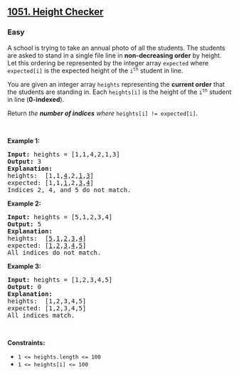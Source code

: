 ​<div>
  <h2>
    <a href="https://leetcode.com/problems/height-checker/"
      >1051. Height Checker</a
    >
  </h2>
  <h3>Easy</h3>

  <p>
    A school is trying to take an annual photo of all the students. The students
    are asked to stand in a single file line in
    <strong>non-decreasing order</strong> by height. Let this ordering be
    represented by the integer array <code>expected</code> where
    <code>expected[i]</code> is the expected height of the
    <code>i<sup>th</sup></code> student in line.
  </p>

  <p>
    You are given an integer array <code>heights</code> representing the
    <strong>current order</strong> that the students are standing in. Each
    <code>heights[i]</code> is the height of the
    <code>i<sup>th</sup></code> student in line (<strong>0-indexed</strong>).
  </p>

  <p>
    Return <em>the <strong>number of indices</strong> where </em
    ><code>heights[i] != expected[i]</code>.
  </p>

  <p>&nbsp;</p>
  <p><strong class="example">Example 1:</strong></p>

  <pre><strong>Input:</strong> heights = [1,1,4,2,1,3]
<strong>Output:</strong> 3
<strong>Explanation:</strong> 
heights:  [1,1,<u>4</u>,2,<u>1</u>,<u>3</u>]
expected: [1,1,<u>1</u>,2,<u>3</u>,<u>4</u>]
Indices 2, 4, and 5 do not match.
</pre>

  <p><strong class="example">Example 2:</strong></p>

  <pre><strong>Input:</strong> heights = [5,1,2,3,4]
<strong>Output:</strong> 5
<strong>Explanation:</strong>
heights:  [<u>5</u>,<u>1</u>,<u>2</u>,<u>3</u>,<u>4</u>]
expected: [<u>1</u>,<u>2</u>,<u>3</u>,<u>4</u>,<u>5</u>]
All indices do not match.
</pre>

  <p><strong class="example">Example 3:</strong></p>

  <pre><strong>Input:</strong> heights = [1,2,3,4,5]
<strong>Output:</strong> 0
<strong>Explanation:</strong>
heights:  [1,2,3,4,5]
expected: [1,2,3,4,5]
All indices match.
</pre>

  <p>&nbsp;</p>
  <p><strong>Constraints:</strong></p>

  <ul>
    <li><code>1 &lt;= heights.length &lt;= 100</code></li>
    <li><code>1 &lt;= heights[i] &lt;= 100</code></li>
  </ul>
</div>
